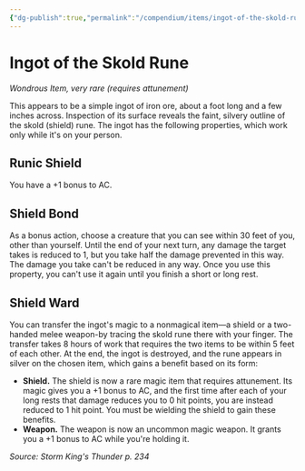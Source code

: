 ```yaml
---
{"dg-publish":true,"permalink":"/compendium/items/ingot-of-the-skold-rune-skt/","tags":["compendium/src/5e/skt","item/attunement/required","item/rarity/very-rare","item/wondrous"]}
---
```


# Ingot of the Skold Rune
*Wondrous Item, very rare (requires attunement)*  


This appears to be a simple ingot of iron ore, about a foot long and a few inches across. Inspection of its surface reveals the faint, silvery outline of the skold (shield) rune. The ingot has the following properties, which work only while it's on your person.

## Runic Shield

You have a +1 bonus to AC.

## Shield Bond

As a bonus action, choose a creature that you can see within 30 feet of you, other than yourself. Until the end of your next turn, any damage the target takes is reduced to 1, but you take half the damage prevented in this way. The damage you take can't be reduced in any way. Once you use this property, you can't use it again until you finish a short or long rest.

## Shield Ward

You can transfer the ingot's magic to a nonmagical item—a shield or a two-handed melee weapon-by tracing the skold rune there with your finger. The transfer takes 8 hours of work that requires the two items to be within 5 feet of each other. At the end, the ingot is destroyed, and the rune appears in silver on the chosen item, which gains a benefit based on its form:

- **Shield.** The shield is now a rare magic item that requires attunement. Its magic gives you a +1 bonus to AC, and the first time after each of your long rests that damage reduces you to 0 hit points, you are instead reduced to 1 hit point. You must be wielding the shield to gain these benefits.  
- **Weapon.** The weapon is now an uncommon magic weapon. It grants you a +1 bonus to AC while you're holding it.  

*Source: Storm King's Thunder p. 234*